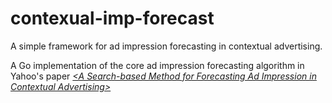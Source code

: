 # contexual-imp-forecast
A simple framework for ad impression forecasting in contextual advertising. 

A Go implementation of the core ad impression forecasting algorithm in Yahoo's paper [_&lt;A Search-based Method for Forecasting Ad Impression in Contextual Advertising>_](https://dl.acm.org/doi/10.1145/1526709.1526776)
